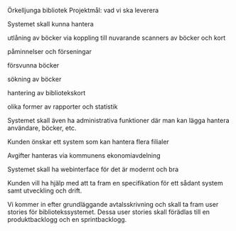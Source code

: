 Örkelljunga bibliotek
Projektmål: vad vi ska leverera 

Systemet skall kunna hantera

utlåning av böcker via koppling till nuvarande scanners av böcker och kort

påminnelser och förseningar

försvunna böcker

sökning av böcker

hantering av bibliotekskort

olika former av rapporter och statistik

Systemet skall även ha administrativa funktioner där man kan lägga hantera användare, böcker, etc.

Kunden önskar ett system som kan hantera flera filialer

Avgifter hanteras via kommunens ekonomiavdelning

Systemet skall ha webinterface för det är modernt och bra

Kunden vill ha hjälp med att ta fram en specifikation för ett sådant system samt utveckling och drift.

Vi kommer in efter grundläggande avtalsskrivning och skall ta fram user stories för bibliotekssystemet. Dessa user stories skall förädlas till en produktbacklogg och en sprintbacklogg.

